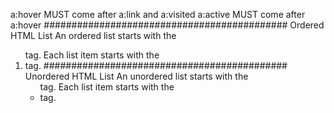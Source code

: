 a:hover MUST come after a:link and a:visited
a:active MUST come after a:hover
############################################
Ordered HTML List
An ordered list starts with the <ol> tag. Each list item starts with the <li> tag.
############################################
Unordered HTML List
An unordered list starts with the <ul> tag. Each list item starts with the <li> tag.